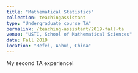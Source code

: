 ```yaml
---
title: "Mathematical Statistics"
collection: teachingassistant
type: "Undergraduate course TA"
permalink: /teaching-assistant/2019-fall-ta
venue: "USTC, School of Mathematical Sciences"
date: Fall 2019
location: "Hefei, Anhui, China"
---
```


My second TA experience!

